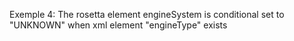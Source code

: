 Exemple 4:
The rosetta element engineSystem is conditional set to "UNKNOWN" when xml element "engineType" exists